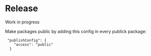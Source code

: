 # Release

Work in progress

Make packages public by adding this config in every publick package:

```
 "publishConfig": {
    "access": "public"
  }
```
